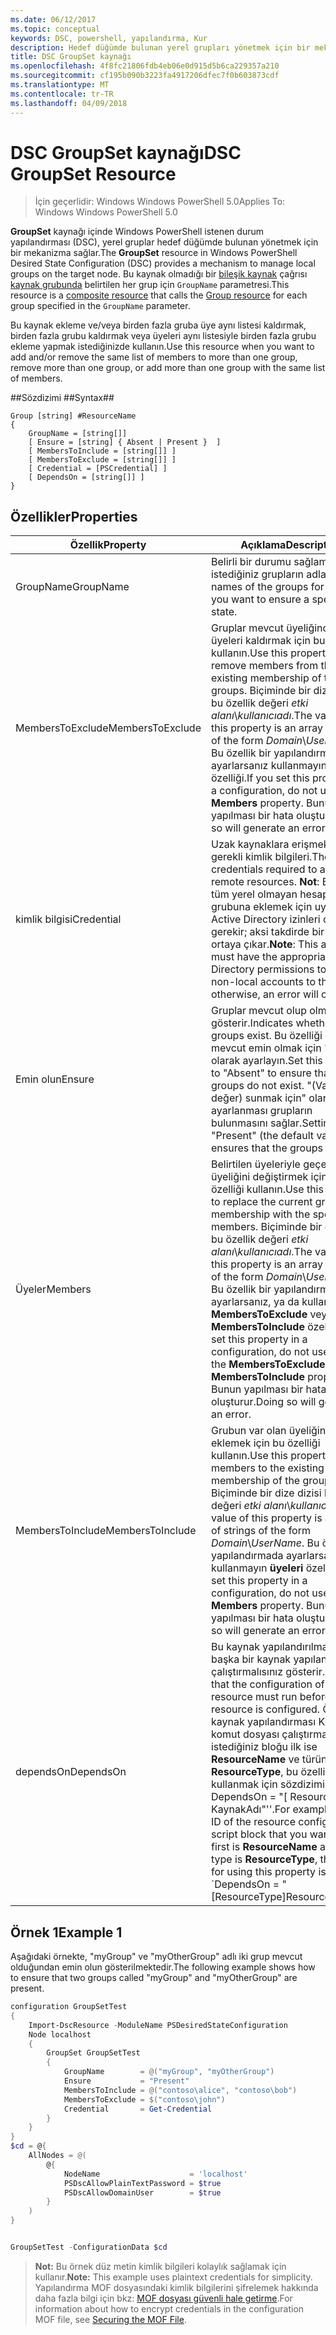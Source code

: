 ```yaml
---
ms.date: 06/12/2017
ms.topic: conceptual
keywords: DSC, powershell, yapılandırma, Kur
description: Hedef düğümde bulunan yerel grupları yönetmek için bir mekanizma sağlar.
title: DSC GroupSet kaynağı
ms.openlocfilehash: 4f8fc21806fdb4eb06e0d915d5b6ca229357a210
ms.sourcegitcommit: cf195b090b3223fa4917206dfec7f0b603873cdf
ms.translationtype: MT
ms.contentlocale: tr-TR
ms.lasthandoff: 04/09/2018
---
```

# <a name="dsc-groupset-resource"></a><span data-ttu-id="28956-104">DSC GroupSet kaynağı</span><span class="sxs-lookup"><span data-stu-id="28956-104">DSC GroupSet Resource</span></span>

> <span data-ttu-id="28956-105">İçin geçerlidir: Windows Windows PowerShell 5.0</span><span class="sxs-lookup"><span data-stu-id="28956-105">Applies To: Windows Windows PowerShell 5.0</span></span>

<span data-ttu-id="28956-106">**GroupSet** kaynağı içinde Windows PowerShell istenen durum yapılandırması (DSC), yerel gruplar hedef düğümde bulunan yönetmek için bir mekanizma sağlar.</span><span class="sxs-lookup"><span data-stu-id="28956-106">The **GroupSet** resource in Windows PowerShell Desired State Configuration (DSC) provides a mechanism to manage local groups on the target node.</span></span> <span data-ttu-id="28956-107">Bu kaynak olmadığı bir [bileşik kaynak](authoringResourceComposite.md) çağrısı [kaynak grubunda](groupResource.md) belirtilen her grup için `GroupName` parametresi.</span><span class="sxs-lookup"><span data-stu-id="28956-107">This resource is a [composite resource](authoringResourceComposite.md) that calls the [Group resource](groupResource.md) for each group specified in the `GroupName` parameter.</span></span>

<span data-ttu-id="28956-108">Bu kaynak ekleme ve/veya birden fazla gruba üye aynı listesi kaldırmak, birden fazla grubu kaldırmak veya üyeleri aynı listesiyle birden fazla grubu ekleme yapmak istediğinizde kullanın.</span><span class="sxs-lookup"><span data-stu-id="28956-108">Use this resource when you want to add and/or remove the same list of members to more than one group, remove more than one group, or add more than one group with the same list of members.</span></span>

##<a name="syntax"></a><span data-ttu-id="28956-109">Sözdizimi ##</span><span class="sxs-lookup"><span data-stu-id="28956-109">Syntax##</span></span>
```
Group [string] #ResourceName
{
    GroupName = [string[]]
    [ Ensure = [string] { Absent | Present }  ]
    [ MembersToInclude = [string[]] ]
    [ MembersToExclude = [string[]] ]
    [ Credential = [PSCredential] ]
    [ DependsOn = [string[]] ]
}
```

## <a name="properties"></a><span data-ttu-id="28956-110">Özellikler</span><span class="sxs-lookup"><span data-stu-id="28956-110">Properties</span></span>

|  <span data-ttu-id="28956-111">Özellik</span><span class="sxs-lookup"><span data-stu-id="28956-111">Property</span></span>  |  <span data-ttu-id="28956-112">Açıklama</span><span class="sxs-lookup"><span data-stu-id="28956-112">Description</span></span>   |
|---|---|
| <span data-ttu-id="28956-113">GroupName</span><span class="sxs-lookup"><span data-stu-id="28956-113">GroupName</span></span>| <span data-ttu-id="28956-114">Belirli bir durumu sağlamak istediğiniz grupların adları.</span><span class="sxs-lookup"><span data-stu-id="28956-114">The names of the groups for which you want to ensure a specific state.</span></span>|
| <span data-ttu-id="28956-115">MembersToExclude</span><span class="sxs-lookup"><span data-stu-id="28956-115">MembersToExclude</span></span>| <span data-ttu-id="28956-116">Gruplar mevcut üyeliğinden üyeleri kaldırmak için bu özelliği kullanın.</span><span class="sxs-lookup"><span data-stu-id="28956-116">Use this property to remove members from the existing membership of the groups.</span></span> <span data-ttu-id="28956-117">Biçiminde bir dize dizisi bu özellik değeri *etki alanı*\\*kullanıcıadı*.</span><span class="sxs-lookup"><span data-stu-id="28956-117">The value of this property is an array of strings of the form *Domain*\\*UserName*.</span></span> <span data-ttu-id="28956-118">Bu özellik bir yapılandırmada ayarlarsanız kullanmayın **üyeleri** özelliği.</span><span class="sxs-lookup"><span data-stu-id="28956-118">If you set this property in a configuration, do not use the **Members** property.</span></span> <span data-ttu-id="28956-119">Bunun yapılması bir hata oluşturur.</span><span class="sxs-lookup"><span data-stu-id="28956-119">Doing so will generate an error.</span></span>|
| <span data-ttu-id="28956-120">kimlik bilgisi</span><span class="sxs-lookup"><span data-stu-id="28956-120">Credential</span></span>| <span data-ttu-id="28956-121">Uzak kaynaklara erişmek için gerekli kimlik bilgileri.</span><span class="sxs-lookup"><span data-stu-id="28956-121">The credentials required to access remote resources.</span></span> <span data-ttu-id="28956-122">**Not**: Bu hesap tüm yerel olmayan hesapları grubuna eklemek için uygun Active Directory izinleri olması gerekir; aksi takdirde bir hata ortaya çıkar.</span><span class="sxs-lookup"><span data-stu-id="28956-122">**Note**: This account must have the appropriate Active Directory permissions to add all non-local accounts to the group; otherwise, an error will occur.</span></span>
| <span data-ttu-id="28956-123">Emin olun</span><span class="sxs-lookup"><span data-stu-id="28956-123">Ensure</span></span>| <span data-ttu-id="28956-124">Gruplar mevcut olup olmadığını gösterir.</span><span class="sxs-lookup"><span data-stu-id="28956-124">Indicates whether the groups exist.</span></span> <span data-ttu-id="28956-125">Bu özelliği grubu mevcut emin olmak için "yok" olarak ayarlayın.</span><span class="sxs-lookup"><span data-stu-id="28956-125">Set this property to "Absent" to ensure that the groups do not exist.</span></span> <span data-ttu-id="28956-126">"(Varsayılan değer) sunmak için" olarak ayarlanması grupların bulunmasını sağlar.</span><span class="sxs-lookup"><span data-stu-id="28956-126">Setting it to "Present" (the default value) ensures that the groups exist.</span></span>|
| <span data-ttu-id="28956-127">Üyeler</span><span class="sxs-lookup"><span data-stu-id="28956-127">Members</span></span>| <span data-ttu-id="28956-128">Belirtilen üyeleriyle geçerli grup üyeliğini değiştirmek için bu özelliği kullanın.</span><span class="sxs-lookup"><span data-stu-id="28956-128">Use this property to replace the current group membership with the specified members.</span></span> <span data-ttu-id="28956-129">Biçiminde bir dize dizisi bu özellik değeri *etki alanı*\\*kullanıcıadı*.</span><span class="sxs-lookup"><span data-stu-id="28956-129">The value of this property is an array of strings of the form *Domain*\\*UserName*.</span></span> <span data-ttu-id="28956-130">Bu özellik bir yapılandırmada ayarlarsanız, ya da kullanmayın **MembersToExclude** veya **MembersToInclude** özelliği.</span><span class="sxs-lookup"><span data-stu-id="28956-130">If you set this property in a configuration, do not use either the **MembersToExclude** or **MembersToInclude** property.</span></span> <span data-ttu-id="28956-131">Bunun yapılması bir hata oluşturur.</span><span class="sxs-lookup"><span data-stu-id="28956-131">Doing so will generate an error.</span></span>|
| <span data-ttu-id="28956-132">MembersToInclude</span><span class="sxs-lookup"><span data-stu-id="28956-132">MembersToInclude</span></span>| <span data-ttu-id="28956-133">Grubun var olan üyeliğini üye eklemek için bu özelliği kullanın.</span><span class="sxs-lookup"><span data-stu-id="28956-133">Use this property to add members to the existing membership of the group.</span></span> <span data-ttu-id="28956-134">Biçiminde bir dize dizisi bu özellik değeri *etki alanı*\\*kullanıcıadı*.</span><span class="sxs-lookup"><span data-stu-id="28956-134">The value of this property is an array of strings of the form *Domain*\\*UserName*.</span></span> <span data-ttu-id="28956-135">Bu özellik bir yapılandırmada ayarlarsanız kullanmayın **üyeleri** özelliği.</span><span class="sxs-lookup"><span data-stu-id="28956-135">If you set this property in a configuration, do not use the **Members** property.</span></span> <span data-ttu-id="28956-136">Bunun yapılması bir hata oluşturur.</span><span class="sxs-lookup"><span data-stu-id="28956-136">Doing so will generate an error.</span></span>|
| <span data-ttu-id="28956-137">dependsOn</span><span class="sxs-lookup"><span data-stu-id="28956-137">DependsOn</span></span> | <span data-ttu-id="28956-138">Bu kaynak yapılandırılmadan önce başka bir kaynak yapılandırmasını çalıştırmalısınız gösterir.</span><span class="sxs-lookup"><span data-stu-id="28956-138">Indicates that the configuration of another resource must run before this resource is configured.</span></span> <span data-ttu-id="28956-139">Örneğin, kaynak yapılandırması Kimliğini komut dosyası çalıştırmak istediğiniz bloğu ilk ise __ResourceName__ ve türünü __ResourceType__, bu özelliği kullanmak için sözdizimi ' DependsOn = "[ ResourceType] KaynakAdı"''.</span><span class="sxs-lookup"><span data-stu-id="28956-139">For example, if the ID of the resource configuration script block that you want to run first is __ResourceName__ and its type is __ResourceType__, the syntax for using this property is \`DependsOn = "[ResourceType]ResourceName"\`\`.</span></span>|

## <a name="example-1"></a><span data-ttu-id="28956-140">Örnek 1</span><span class="sxs-lookup"><span data-stu-id="28956-140">Example 1</span></span>

<span data-ttu-id="28956-141">Aşağıdaki örnekte, "myGroup" ve "myOtherGroup" adlı iki grup mevcut olduğundan emin olun gösterilmektedir.</span><span class="sxs-lookup"><span data-stu-id="28956-141">The following example shows how to ensure that two groups called "myGroup" and "myOtherGroup" are present.</span></span>

```powershell
configuration GroupSetTest
{
    Import-DscResource -ModuleName PSDesiredStateConfiguration
    Node localhost
    {
        GroupSet GroupSetTest
        {
            GroupName        = @("myGroup", "myOtherGroup")
            Ensure           = "Present"
            MembersToInclude = @("contoso\alice", "contoso\bob")
            MembersToExclude = $("contoso\john")
            Credential       = Get-Credential
        }
    }
}
$cd = @{
    AllNodes = @(
        @{
            NodeName                    = 'localhost'
            PSDscAllowPlainTextPassword = $true
            PSDscAllowDomainUser        = $true
        }
    )
}


GroupSetTest -ConfigurationData $cd
```

><span data-ttu-id="28956-142">**Not:** Bu örnek düz metin kimlik bilgileri kolaylık sağlamak için kullanır.</span><span class="sxs-lookup"><span data-stu-id="28956-142">**Note:** This example uses plaintext credentials for simplicity.</span></span> <span data-ttu-id="28956-143">Yapılandırma MOF dosyasındaki kimlik bilgilerini şifrelemek hakkında daha fazla bilgi için bkz: [MOF dosyası güvenli hale getirme](secureMOF.md).</span><span class="sxs-lookup"><span data-stu-id="28956-143">For information about how to encrypt credentials in the configuration MOF file, see [Securing the MOF File](secureMOF.md).</span></span>